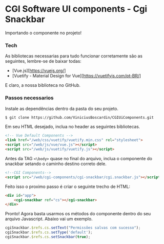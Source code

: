 # CGI Software UI components - Cgi Snackbar

Importando o componente no projeto!

### Tech

As bibliotecas necessarias para tudo funcionar corretamente são as seguintes, lembre-se de baixar todas:

* [Vue.js][https://vuejs.org/]
* [Vuetify - Material Design for Vue][https://vuetifyjs.com/pt-BR/]

E claro, a nossa biblioteca no GitHub.

### Passos necessarios

Instale as dependências dentro da pasta do seu projeto.

```sh
$ git clone https://github.com/ViniciusBoscardin/CGIUiComponents.git
```

Em seu HTML desejado, inclua no header as seguintes bibliotecas.

```html
<!-- Vue Default Components -->
<link href="/web/css/vuetify/vuetify.min.css" rel="stylesheet">
<script src="/web/js/vue/vue.js"></script>
<script src="/web/js/vuetify/vuetify.js"></script>
```

Antes da TAG ```<\body>``` quase no final do arquivo, inclua o componente do snackbar setando o caminho destino correto dele.

```html
<!--CGI Components-->
<script src="/web/cgi-components/cgi-snackbar/cgi.snackbar.js"></script>
```

Feito isso o proximo passo é criar o seguinte trecho de HTML:

```html
<div id="app">
    <cgi-snackbar ref="cs"></cgi-snackbar>
</div>
```

Pronto! Agora basta usarmos os métodos do componente dentro do seu arquivo Javascript. Abaixo vai um exemplo.

```javascript
cgiSnackbar.$refs.cs.setText("Permissões salvas com sucesso");
cgiSnackbar.$refs.cs.setType('default');
cgiSnackbar.$refs.cs.setSnackbar(true);
```
